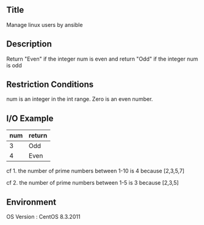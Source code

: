 ## Title
Manage linux users by ansible


## Description
Return "Even" if the integer num is even and return "Odd" if the integer num is odd


## Restriction Conditions
num is an integer in the int range.
Zero is an even number.


## I/O Example
| num | return |
|:--------|:--------|
| 3 | Odd | 
| 4 | Even | 

cf 1. 
the number of prime numbers between 1-10  is 4 because [2,3,5,7] 

cf 2.
the number of prime numbers between 1-5 is 3 because [2,3,5] 



## Environment
OS Version : CentOS 8.3.2011






